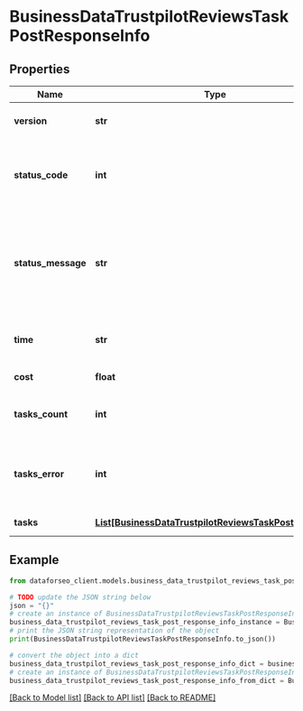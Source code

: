 # BusinessDataTrustpilotReviewsTaskPostResponseInfo


## Properties

Name | Type | Description | Notes
------------ | ------------- | ------------- | -------------
**version** | **str** | the current version of the API | [optional] 
**status_code** | **int** | general status code you can find the full list of the response codes here | [optional] 
**status_message** | **str** | general informational message you can find the full list of general informational messages here | [optional] 
**time** | **str** | total execution time, seconds | [optional] 
**cost** | **float** | total tasks cost, USD | [optional] 
**tasks_count** | **int** | the number of tasks in the tasks array | [optional] 
**tasks_error** | **int** | the number of tasks in the tasks array returned with an error | [optional] 
**tasks** | [**List[BusinessDataTrustpilotReviewsTaskPostTaskInfo]**](BusinessDataTrustpilotReviewsTaskPostTaskInfo.md) | array of tasks | [optional] 

## Example

```python
from dataforseo_client.models.business_data_trustpilot_reviews_task_post_response_info import BusinessDataTrustpilotReviewsTaskPostResponseInfo

# TODO update the JSON string below
json = "{}"
# create an instance of BusinessDataTrustpilotReviewsTaskPostResponseInfo from a JSON string
business_data_trustpilot_reviews_task_post_response_info_instance = BusinessDataTrustpilotReviewsTaskPostResponseInfo.from_json(json)
# print the JSON string representation of the object
print(BusinessDataTrustpilotReviewsTaskPostResponseInfo.to_json())

# convert the object into a dict
business_data_trustpilot_reviews_task_post_response_info_dict = business_data_trustpilot_reviews_task_post_response_info_instance.to_dict()
# create an instance of BusinessDataTrustpilotReviewsTaskPostResponseInfo from a dict
business_data_trustpilot_reviews_task_post_response_info_from_dict = BusinessDataTrustpilotReviewsTaskPostResponseInfo.from_dict(business_data_trustpilot_reviews_task_post_response_info_dict)
```
[[Back to Model list]](../README.md#documentation-for-models) [[Back to API list]](../README.md#documentation-for-api-endpoints) [[Back to README]](../README.md)


